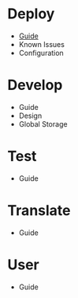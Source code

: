 # Deploy
- [Guide](Deploy-Guide)
- Known Issues
- Configuration

# Develop
- Guide
- Design 
- Global Storage

# Test
- Guide

# Translate
- Guide

# User
- Guide
